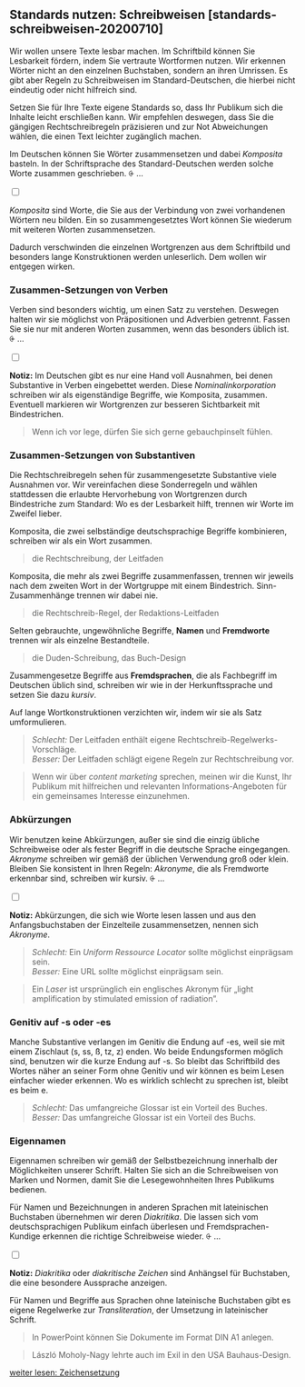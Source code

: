 ## Standards nutzen: Schreibweisen [standards-schreibweisen-20200710]

Wir wollen unsere Texte lesbar machen. Im Schriftbild können Sie Lesbarkeit fördern, indem Sie vertraute Wortformen nutzen. Wir erkennen Wörter nicht an den einzelnen Buchstaben, sondern an ihren Umrissen. Es gibt aber Regeln zu Schreibweisen im Standard-Deutschen, die hierbei nicht eindeutig oder nicht hilfreich sind.

Setzen Sie für Ihre Texte eigene Standards so, dass Ihr Publikum sich die Inhalte leicht erschließen kann. Wir empfehlen deswegen, dass Sie die gängigen Rechtschreibregeln präzisieren und zur Not Abweichungen wählen, die einen Text leichter zugänglich machen.

Im Deutschen können Sie Wörter zusammensetzen und dabei *Komposita* basteln. In der Schriftsprache des Standard-Deutschen werden solche Worte zusammen geschrieben.  <label for="aside--im-deutschen-koennen" class="aside-toggle" role="button" aria-pressed="false" aria-label="Randbemerkung anzeigen" onkeypress="toggleButtonKeyPress()" onclick="toggleButtonClick()" tabindex="0">⨭ …</label>

<input id="aside--im-deutschen-koennen" type="checkbox" class="aside-toggle"/>

*Komposita* sind Worte, die Sie aus der Verbindung von zwei vorhandenen Wörtern neu bilden. Ein so zusammengesetztes Wort können Sie wiederum mit weiteren Worten zusammensetzen.

Dadurch verschwinden die einzelnen Wortgrenzen aus dem Schriftbild und besonders lange Konstruktionen werden unleserlich. Dem wollen wir entgegen wirken.


### Zusammen-Setzungen von Verben
Verben sind besonders wichtig, um einen Satz zu verstehen. Deswegen halten wir sie möglichst von Präpositionen und Adverbien getrennt. Fassen Sie sie nur mit anderen Worten zusammen, wenn das besonders üblich ist. <label for="aside--verben-sind-besonders" class="aside-toggle" role="button" aria-pressed="false" aria-label="Randbemerkung anzeigen" onkeypress="toggleButtonKeyPress()" onclick="toggleButtonClick()" tabindex="0">⨭ …</label>

<input id="aside--verben-sind-besonders" type="checkbox" class="aside-toggle"/>

**Notiz:** Im Deutschen gibt es nur eine Hand voll Ausnahmen, bei denen Substantive in Verben eingebettet werden. Diese *Nominalinkorporation* schreiben wir als eigenständige Begriffe, wie Komposita, zusammen. Eventuell markieren wir Wortgrenzen zur besseren Sichtbarkeit mit Bindestrichen.

> Wenn ich vor lege, dürfen Sie sich gerne gebauchpinselt fühlen.

### Zusammen-Setzungen von Substantiven
Die Rechtschreibregeln sehen für zusammengesetzte Substantive viele Ausnahmen vor. Wir vereinfachen diese Sonderregeln und wählen stattdessen die erlaubte Hervorhebung von Wortgrenzen durch Bindestriche zum Standard: Wo es der Lesbarkeit hilft, trennen wir Worte im Zweifel lieber.

Komposita, die zwei selbständige deutschsprachige Begriffe kombinieren, schreiben wir als ein Wort zusammen.

> die Rechtschreibung, der Leitfaden

Komposita, die mehr als zwei Begriffe zusammenfassen, trennen wir jeweils nach dem zweiten Wort in der Wortgruppe mit einem Bindestrich. Sinn-Zusammenhänge trennen wir dabei nie.

> die Rechtschreib-Regel, der Redaktions-Leitfaden

Selten gebrauchte, ungewöhnliche Begriffe, **Namen** und **Fremdworte** trennen wir als einzelne Bestandteile.

> die Duden-Schreibung, das Buch-Design

Zusammengesetze Begriffe aus **Fremdsprachen**, die als Fachbegriff im Deutschen üblich sind, schreiben wir wie in der Herkunftssprache und setzen Sie dazu *kursiv*.

Auf lange Wortkonstruktionen verzichten wir, indem wir sie als Satz umformulieren.

> *Schlecht:* Der Leitfaden enthält eigene Rechtschreib-Regelwerks-Vorschläge.  
> *Besser:* Der Leitfaden schlägt eigene Regeln zur Rechtschreibung vor.

> Wenn wir über *content marketing* sprechen, meinen wir die Kunst, Ihr Publikum mit hilfreichen und relevanten Informations-Angeboten für ein gemeinsames Interesse einzunehmen.


### Abkürzungen
Wir benutzen keine Abkürzungen, außer sie sind die einzig übliche Schreibweise oder als fester Begriff in die deutsche Sprache eingegangen. *Akronyme* schreiben wir gemäß der üblichen Verwendung groß oder klein. Bleiben Sie konsistent in Ihren Regeln: *Akronyme*, die als Fremdworte erkennbar sind, schreiben wir kursiv. <label for="aside--wir-benutzen-keine" class="aside-toggle" role="button" aria-pressed="false" aria-label="Randbemerkung anzeigen" onkeypress="toggleButtonKeyPress()" onclick="toggleButtonClick()" tabindex="0">⨭ …</label>

<input id="aside--wir-benutzen-keine" type="checkbox" class="aside-toggle"/>

**Notiz:** Abkürzungen, die sich wie Worte lesen lassen und aus den Anfangsbuchstaben der Einzelteile zusammensetzen, nennen sich *Akronyme*.

> *Schlecht:* Ein *Uniform Ressource Locator* sollte möglichst einprägsam sein.  
> *Besser:* Eine URL sollte möglichst einprägsam sein.  

> Ein *Laser* ist ursprünglich ein englisches Akronym für „light amplification by stimulated emission of radiation”.


### Genitiv auf -s oder -es
Manche Substantive verlangen im Genitiv die Endung auf -es, weil sie mit einem Zischlaut (s, ss, ß, tz, z) enden. Wo beide Endungsformen möglich sind, benutzen wir die kurze Endung auf -s. So bleibt das Schriftbild des Wortes näher an seiner Form ohne Genitiv und wir können es beim Lesen einfacher wieder erkennen. Wo es wirklich schlecht zu sprechen ist, bleibt es beim e.

> *Schlecht:* Das umfangreiche Glossar ist ein Vorteil des Buches.  
> *Besser:* Das umfangreiche Glossar ist ein Vorteil des Buchs.


### Eigennamen
Eigennamen schreiben wir gemäß der Selbstbezeichnung innerhalb der Möglichkeiten unserer Schrift. Halten Sie sich an die Schreibweisen von Marken und Normen, damit Sie die Lesegewohnheiten Ihres Publikums bedienen.

Für Namen und Bezeichnungen in anderen Sprachen mit lateinischen Buchstaben übernehmen wir deren *Diakritika*. Die lassen sich vom deutschsprachigen Publikum einfach überlesen und Fremdsprachen-Kundige erkennen die richtige Schreibweise wieder. <label for="aside--fuer-namen-und" class="aside-toggle" role="button" aria-pressed="false" aria-label="Randbemerkung anzeigen" onkeypress="toggleButtonKeyPress()" onclick="toggleButtonClick()" tabindex="0">⨭ …</label>

<input id="aside--fuer-namen-und" type="checkbox" class="aside-toggle"/>

**Notiz:** *Diakritika* oder *diakritische Zeichen* sind Anhängsel für Buchstaben, die eine besondere Aussprache anzeigen.

Für Namen und Begriffe aus Sprachen ohne lateinische Buchstaben gibt es eigene Regelwerke zur *Transliteration*, der Umsetzung in lateinischer Schrift.

> In PowerPoint können Sie Dokumente im Format DIN A1 anlegen.

> László Moholy-Nagy lehrte auch im Exil in den USA Bauhaus-Design.

[weiter lesen: Zeichensetzung](#standards-zeichensetzung-20200710)
